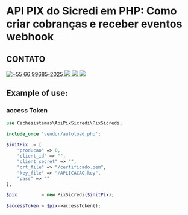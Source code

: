 # API PIX do Sicredi em PHP: Como criar cobranças e receber eventos webhook 


## CONTATO 
 
<p>
<a href="https://wa.me/5566996852025" target="_blank"> 
 <img src="https://img.shields.io/badge/WhatsApp-25D366?style=for-the-badge&logo=whatsapp&logoColor=white" title="+55 66 99685-2025"/> 
</a>

 <a href="https://t.me/raphaelserafim" target="_blank">
  <img src="https://img.shields.io/badge/Telegram-2CA5E0?style=for-the-badge&logo=telegram&logoColor=white" target="_blank">
 </a>  

<a href="https://instagram.com/raphaelvserafim" target="_blank">
 <img src="https://img.shields.io/badge/-Instagram-%23E4405F?style=for-the-badge&logo=instagram&logoColor=white" target="_blank">
</a>
 
<a href="https://www.linkedin.com/in/raphaelvserafim" target="_blank">
 <img src="https://img.shields.io/badge/-LinkedIn-%230077B5?style=for-the-badge&logo=linkedin&logoColor=white" target="_blank">
</a>  
</p>
 


## Example of use:
### access Token
```php
use Cachesistemas\ApiPixSicredi\PixSicredi;

include_once 'vendor/autoload.php';

$initPix  = [
    "producao" => 0,
    "client_id" => "",
    "client_secret" => "",
    "crt_file" => "/certificado.pem",
    "key_file" => "/APLICACAO.key",
    "pass" => ""
];

$pix         = new PixSicredi($initPix);

$accessToken = $pix->accessToken();
 

```
